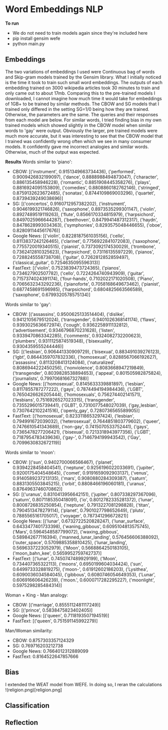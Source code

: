 # Word Embeddings NLP 
__To run__
- We do not need to train models again since they're included here
- pip install gensim wefe
- python main.py

## Embeddings
The two variations of embeddings I used were Continuous bag of words and Skip-gram models trained by the Gensim library. What I initially noticed is the time it took to train such small word embeddings. The outputs of each embedding trained on 3000 wikipedia articles took 30 minutes to train and only came out to about 17mb. Comparing this to the pre-trained models I downloaded, I cannot imagine how much time it would take for embeddings of 1GB+ to be trained by similar methods. The CBOW and SG models that I trained only differed in the setting SG=1/0 being how they are trained. Otherwise, the parameters are the same. The queries and their responses from each model are below. For similar words, I tried finding bias in my own trained models which showed slightly in the CBOW model when similar words to 'gay' were output. Obviously the larger, pre trained models were much more accurate, but it was interesting to see that the CBOW model that I trained was confidently wrong often which we see in many consumer models. It confidently gave me incorrect analogies and similar words. Otherwise, much of the output was expected.

__Results__
Words similar to 'piano':
- CBOW: [('instrument', 0.9151349663734436), ('performed', 0.9009426832199097), ('dance', 0.8888988494873047), ('character', 0.886135458946228), ('romantic', 0.8851908445358276), ('plays', 0.8816924095153809), ('comedies', 0.8808860182762146), ('stringed', 0.8759132623672485), ('sonatas', 0.8744109869003296), ('quartet', 0.8739439249038696)]   
- SG: [('concertos', 0.9160712957382202), ('instrument', 0.9046199321746826), ('saxophone', 0.8973535299301147), ('violin', 0.8927489519119263), ('flute', 0.8566170334815979), ('harpsichord', 0.8497025966644287), ('beethoven', 0.8479941487312317), ('haydn', 0.8478628993034363), ('symphonies', 0.8293575048446655), ('oboe', 0.8280911445617676)]  
- Google News: [('violin', 0.8228187561035156), ('cello', 0.8113837242126465), ('clarinet', 0.7756922841072083), ('saxophone', 0.7755720019340515), ('pianist', 0.7373092174530029), ('trombone', 0.7362412810325623), ('harpsichord', 0.73116135597229), ('pianos', 0.7288245558738708), ('guitar', 0.7262812852859497), ('classical_guitar', 0.7254635095596313)]
- FastText: [('violin', 0.7523839473724365), ('pianos', 0.734627902507782), ('cello', 0.7224264740943909), ('guitar', 0.7157374024391174), ('four-hands', 0.7102022171020508), ('Piano', 0.7065632343292236), ('pianoforte', 0.7058168649673462), ('pianist', 0.6877458691596985), ('harpsichord', 0.6804825663566589), ('saxophone', 0.6799320578575134)]

Words similar to 'gay':
- CBOW: [('assassins', 0.9500625133514404), ('dislike', 0.9412105679512024), ('transgender', 0.9401026368141174), ('flaws', 0.9393025636672974), ('cough', 0.9362258911132812), ('advertisement', 0.9346796870231628), ('listen', 0.9339470863342285), ('comments', 0.9324082732200623), ('plumbers', 0.9311125874519348), ('bisexuality', 0.9304359555244446)]
- SG: [('lesbian', 0.906441330909729), ('bisexual', 0.883491039276123), ('lgbt', 0.8644359707832336), ('homosexual', 0.8288567066192627), ('assassins', 0.8113208413124084), ('naturalized', 0.8086944222450256), ('nonviolence', 0.8083668947219849), ('transgender', 0.8039828538894653), ('appeal', 0.801505982875824), ('journalists', 0.7997068166732788)]
- Google News: [('homosexual', 0.8145633339881897), ('lesbian', 0.8117855787277222), ('gays', 0.7874494194984436), ('LGBT', 0.7650426626205444), ('homosexuals', 0.756274402141571), ('lesbians', 0.7516926527023315), ('transgender', 0.7355296015739441), ('GLBT', 0.7310077548027039), ('gay_lesbian', 0.7307642102241516), ('openly_gay', 0.7280736565589905)]
- FastText: [('homosexual', 0.8233118653297424), ('lesbian', 0.794991672039032), ('heterosexual', 0.7644851803779602), ('queer', 0.7476610541343689), ('non-gay', 0.7415070533752441), ('gays', 0.7365478277206421), ('bisexual', 0.7213318943977356), ('LGBT', 0.7187954783439636), ('gay-', 0.7146794199943542), ('Gay', 0.7099630832672119)]

Words similar to 'moon':
- CBOW: [('sun', 0.9402700066566467), ('planet', 0.9394228458404541), ('neptune', 0.9256196022033691), ('jupiter', 0.9200175404548645), ('comet', 0.9191659092903137), ('venus', 0.9140589237213135), ('mars', 0.9080880284309387), ('saturn', 0.8831305503845215), ('orbit', 0.8808466196060181), ('uranus', 0.8764963746070862)]
- SG: [('uranus', 0.8310413956642151), ('jupiter', 0.807338297367096), ('saturn', 0.8071185350418091), ('io', 0.8012782335281372), ('lunar', 0.8008726835250854), ('neptune', 
0.7913227081298828), ('titan', 0.7904513478279114), ('planet', 0.7901027798652649), ('pluto', 0.7885565161705017), ('voyager', 0.787341296672821)]
- Google News: [('lunar', 0.6732722520828247), ('lunar_surface', 0.6433477401733398), ('waning_gibbous', 0.6095104813575745), ('Mars', 0.5964548587799072), ('waxing_gibbous', 0.589842677116394), ('manned_lunar_landing', 0.576456606388092), ('outer_space', 0.5709885358810425), ('lunar_landing', 0.5696337223052979), ('Moon', 0.5668864250183105), 
('moon_bahn_kee', 0.5659952759742737)]
- FastText: [('lunar', 0.7450747489929199), ('Moon', 0.734407365322113), ('moons', 0.6950199604034424), ('sun', 0.6499733328819275), ('moon-', 0.61912602186203), ('Lysithea', 0.6090036034584045), ('gibbous', 0.6080746054649353), ('Lunar', 0.606916606426239), ('moon.', 0.6000717282295227), ('moonlight', 0.5975298285484314)]

Woman + King - Man analogy:
- CBOW: [('marriage', 0.8555112481117249)]
- SG: [('prince', 0.5838475823402405)]
- Google News: [('queen', 0.7118193507194519)]
- FastText: [('queen', 0.751591145992279)]

Man/Woman similarity:
- CBOW: 0.8757303357124329
- SG: 0.769716203212738
- Google News: 0.7664012312889099
- FastText: 0.8164522647857666


## Bias
I extended the WEAT model from WEFE. In doing so, I reran the calculations 
!(religion.png)[religion.png]

## Classification


## Reflection